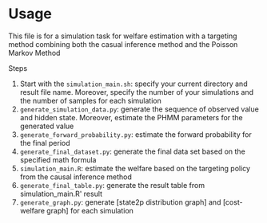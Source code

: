 # Usage
This file is for a simulation task for welfare estimation with a targeting method combining both the casual inference method and the Poisson Markov Method

Steps
1. Start with the `simulation_main.sh`: specify your current directory and result file name. Moreover, specify the number of your simulations and the number of samples for each simulation
2. `generate_simulation_data.py`: generate the sequence of observed value and hidden state. Moreover, estimate the PHMM parameters for the generated value
3. `generate_forward_probability.py`: estimate the forward probability for the final period
4. `generate_final_dataset.py`: generate the final data set based on the specified math formula
5. `simulation_main.R`: estimate the welfare based on the targeting policy from the causal inference method
6. `generate_final_table.py`: generate the result table from simulation_main.R' result
7. `generate_graph.py`: generate [state2p distribution graph] and [cost-welfare graph] for each simulation
